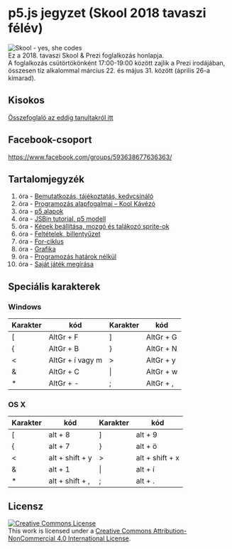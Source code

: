# p5.js jegyzet (Skool 2018 tavaszi félév)


![Skool - yes, she codes](http://endreymarcell.hu/p5v4/skool-logo.png)  
Ez a 2018. tavaszi Skool & Prezi foglalkozás honlapja.  
A foglalkozás csütörtökönként 17:00-19:00 között zajlik a Prezi irodájában, összesen tíz alkalommal március 22. és május 31. között (április 26-a kimarad). 

## Kisokos
[Összefoglaló az eddig tanultakról itt](kisokos.md)  

## Facebook-csoport  
https://www.facebook.com/groups/593638677636363/  

## Tartalomjegyzék
1. óra - [Bemutatkozás, tájékoztatás, kedvcsináló](01-bemutatkozas/README.md)
2. óra - [Programozás alapfogalmai – Kool Kávézó](02-programozas-alapok/README.md)
3. óra - [p5 alapok](03-p5-alapok/README.md)
4. óra - [JSBin tutorial, p5 modell](04-p5-modell/README.md)
5. óra - [Képek beállítása, mozgó és talákozó sprite-ok](05-kepek/README.md)
6. óra - [Feltételek, billentyűzet](06-feltetelek/README.md)
7. óra - [For-ciklus](07-ciklusok/README.md)
8. óra - [Grafika](08-grafika/README.md)
9. óra - [Programozás határok nélkül](09-elagazo/README.md)
10. óra - [Saját játék megírása](10-sajat-jatek/README.md)

## Speciális karakterek
### Windows
| Karakter | kód              | Karakter | kód            |
|----------|------------------|----------|----------------|
| [        | AltGr + F        | ]        | AltGr + G      |
| {        | AltGr + B        | }        | AltGr + N      |
| <        | AltGr + í vagy m | >        | AltGr + y      |
| &        | AltGr + C        | \|       | AltGr + w      |
| *        | AltGr + -        | ;        | AltGr + ,      |

### OS X
| Karakter | kód             | Karakter | kód             |
|----------|-----------------|----------|-----------------|
| [        | alt + 8         | ]        | alt + 9         |
| {        | alt + 7         | }        | alt + ö         |
| <        | alt + shift + y | >        | alt + shift + x |
| &        | alt + 1         | \|       | alt + í         |
| *        | alt + shift + , | ;        | alt + .         |

## Licensz
<a rel="license" href="http://creativecommons.org/licenses/by-nc/4.0/"><img alt="Creative Commons License" style="border-width:0" src="https://i.creativecommons.org/l/by-nc/4.0/88x31.png" /></a><br />This work is licensed under a <a rel="license" href="http://creativecommons.org/licenses/by-nc/4.0/">Creative Commons Attribution-NonCommercial 4.0 International License</a>.
